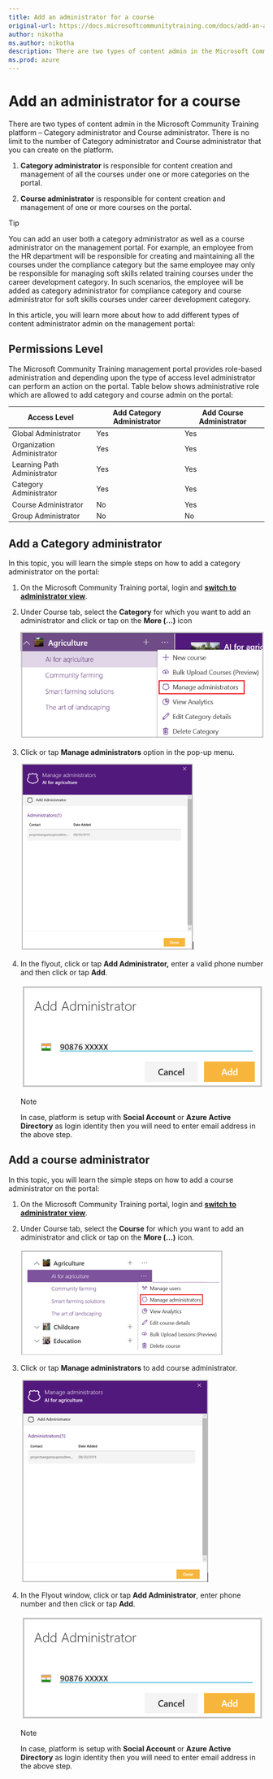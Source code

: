 ```yaml
---
title: Add an administrator for a course
original-url: https://docs.microsoftcommunitytraining.com/docs/add-an-administrator-for-a-course
author: nikotha
ms.author: nikotha
description: There are two types of content admin in the Microsoft Community Training  platform – Category administrator and Course administrator.
ms.prod: azure
---
```


# Add an administrator for a course

There are two types of content admin in the Microsoft Community Training  platform – Category administrator and Course administrator. There is no limit to the number of Category administrator and Course administrator that you can create on the platform.

1. **Category administrator** is responsible for content creation and management of all the courses under one or more categories on the portal.

2. **Course administrator** is responsible for content creation and management of one or more courses on the portal.

> [!TIP]
> You can add an user both a category administrator as well as a course administrator on the management portal. For example, an employee from the HR department will be responsible for creating and maintaining all the courses under the compliance category but the same employee may only be responsible for managing  soft skills related training courses under the career development category. In such scenarios, the employee will be added as category administrator for compliance category and course administrator for soft skills courses under career development category.

In this article, you will learn more about how to add different types of content administrator admin on the management portal:

## Permissions Level

The Microsoft Community Training management portal provides role-based administration and depending upon the type of access level administrator can perform an action on the portal. Table below shows administrative role which are allowed to add category and course admin on the portal:

| Access Level  | Add Category Administrator | Add Course Administrator |
| --- | --- | --- |
| Global Administrator | Yes | Yes |
| Organization Administrator | Yes | Yes |
| Learning Path Administrator | Yes | Yes |
| Category Administrator | Yes | Yes |
| Course Administrator | No | Yes |
| Group Administrator | No | No |

## Add a Category administrator

In this topic, you will learn the simple steps on how to add a category administrator on the portal:

1. On the Microsoft Community Training portal, login and [**switch to administrator view**](../../../get-started/step-by-step-configuration-guide.md#step-2--switch-to-administrator-view-of-the-portal).

2. Under Course tab, select the **Category** for which you want to add an administrator and click or tap on the **More (...)** icon

    ![Manage admin drop down](../../../media/Manage%20admin%20drop%20down.png)

3. Click or tap **Manage administrators** option in the pop-up menu.

    ![Add cat admin](../../../media/Add%20cat%20admin.png)

4. In the flyout, click or tap **Add Administrator,** enter a valid phone number and then click or tap **Add**.

    ![Add administrator phone number\(1\)](../../../media/Add%20administrator%20phone%20number%281%29.png)

    > [!NOTE]
    > In case, platform is setup with **Social Account** or **Azure Active Directory** as login identity then you will need to enter email address in the above step.

## Add a course administrator

In this topic, you will learn the simple steps on how to add a course administrator on the portal:

1. On the Microsoft Community Training portal, login and [**switch to administrator view**](../../../get-started/step-by-step-configuration-guide.md#step-2--switch-to-administrator-view-of-the-portal).

2. Under Course tab, select the **Course** for which you want to add an administrator and click or tap on the **More (...)** icon.

    ![Manage Admin drop down](../../../media/Manage%20Admn%20drop%20down.png)

3. Click or tap **Manage administrators** to add course administrator.

    ![Manage Admin_add](../../../media/Manage%20Admin_add.png)

4. In the Flyout window, click or tap **Add Administrator**, enter phone number and then click or tap **Add**.

    ![Add administrator phone number](../../../media/Add%20administrator%20phone%20number.png)

    > [!NOTE]
    > In case, platform is setup with **Social Account** or **Azure Active Directory** as login identity then you will need to enter email address in the above step.

